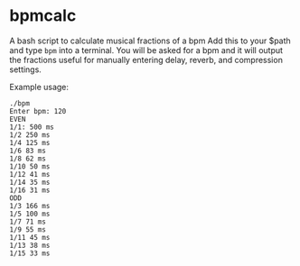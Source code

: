 # bpmcalc
A bash script to calculate musical fractions of a bpm
Add this to your $path and type `bpm` into a terminal. You will be asked for a bpm and it will output the fractions useful for manually entering delay, reverb, and compression settings. 

Example usage:

```
./bpm 
Enter bpm: 120
EVEN
1/1: 500 ms
1/2 250 ms
1/4 125 ms
1/6 83 ms
1/8 62 ms
1/10 50 ms
1/12 41 ms
1/14 35 ms
1/16 31 ms
ODD
1/3 166 ms
1/5 100 ms
1/7 71 ms
1/9 55 ms
1/11 45 ms
1/13 38 ms
1/15 33 ms
```

